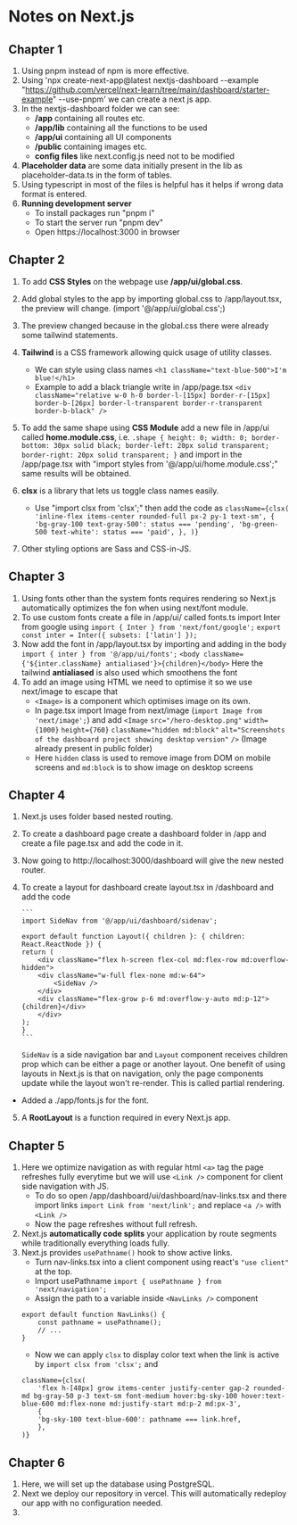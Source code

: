 # Notes on Next.js

## Chapter 1

1. Using pnpm instead of npm is more effective.
2. Using 'npx create-next-app@latest nextjs-dashboard --example "https://github.com/vercel/next-learn/tree/main/dashboard/starter-example" --use-pnpm' we can create a next js app.
3. In the nextjs-dashboard folder we can see:
   - **/app** containing all routes etc.
   - **/app/lib** containing all the functions to be used
   - **/app/ui** containing all UI components
   - **/public** containing images etc.
   - **config files** like next.config.js need not to be modified
4. **Placeholder data** are some data initially present in the lib as placeholder-data.ts in the form of tables.
5. Using typescript in most of the files is helpful has it helps if wrong data format is entered.
6. **Running development server**
   - To install packages run "pnpm i"
   - To start the server run "pnpm dev"
   - Open https://localhost:3000 in browser

## Chapter 2

1. To add **CSS Styles** on the webpage use **/app/ui/global.css**.
2. Add global styles to the app by importing global.css to /app/layout.tsx, the preview will change. (import '@/app/ui/global.css';)
3. The preview changed because in the global.css there were already some tailwind statements.
4. **Tailwind** is a CSS framework allowing quick usage of utility classes.
   - We can style using class names `<h1 className="text-blue-500">I'm blue!</h1>`
   - Example to add a black triangle write in /app/page.tsx
     `<div className="relative w-0 h-0 border-l-[15px] border-r-[15px] border-b-[26px] border-l-transparent border-r-transparent border-b-black" />`
5. To add the same shape using **CSS Module** add a new file in /app/ui called **home.module.css**, i.e.
   `.shape {
height: 0;
width: 0;
border-bottom: 30px solid black;
border-left: 20px solid transparent;
border-right: 20px solid transparent;
}`
   and import in the /app/page.tsx with "import styles from '@/app/ui/home.module.css';" same results will be obtained.
6. **clsx** is a library that lets us toggle class names easily.

   - Use "import clsx from 'clsx';" then add the code as
     `className={clsx(
'inline-flex items-center rounded-full px-2 py-1 text-sm',
{
'bg-gray-100 text-gray-500': status === 'pending',
'bg-green-500 text-white': status === 'paid',
},
)}`

7. Other styling options are Sass and CSS-in-JS.

## Chapter 3

1. Using fonts other than the system fonts requires rendering so Next.js automatically optimizes the fon when using next/font module.
2. To use custom fonts create a file in /app/ui/ called fonts.ts import Inter from google using
   `import { Inter } from 'next/font/google';`
   `export const inter = Inter({ subsets: ['latin'] });`
3. Now add the font in /app/layout.tsx by importing and adding in the body
   `import { inter } from '@/app/ui/fonts';`
   `<body className={'${inter.className} antialiased'}>{children}</body>`
   Here the tailwind **antialiased** is also used which smoothens the font
4. To add an image using HTML we need to optimise it so we use next/image to escape that
   - `<Image>` is a component which optimises image on its own.
   - In page.tsx import Image from next/image (`import Image from 'next/image';`) and add `<Image`
     `src="/hero-desktop.png"`
     `width={1000}`
     `height={760}`
     `className="hidden md:block"`
     `alt="Screenshots of the dashboard project showing desktop` `version"`
     `/>` (Image already present in public folder)
   - Here `hidden` class is used to remove image from DOM on mobile screens and `md:block` is to show image on desktop screens

## Chapter 4

1.  Next.js uses folder based nested routing.
2.  To create a dashboard page create a dashboard folder in /app and create a file page.tsx and add the code in it.
3.  Now going to http://localhost:3000/dashboard will give the new nested router.
4.  To create a layout for dashboard create layout.tsx in /dashboard and add the code

        ```
        import SideNav from '@/app/ui/dashboard/sidenav';

        export default function Layout({ children }: { children: React.ReactNode }) {
        return (
            <div className="flex h-screen flex-col md:flex-row md:overflow-hidden">
            <div className="w-full flex-none md:w-64">
                <SideNav />
            </div>
            <div className="flex-grow p-6 md:overflow-y-auto md:p-12">{children}</div>
            </div>
        );
        }
        ```

    `SideNav` is a side navigation bar and `Layout` component receives children prop which can be either a page or another layout.
    One benefit of using layouts in Next.js is that on navigation, only the page components update while the layout won't re-render. This is called partial rendering.

- Added a ./app/fonts.js for the font.

5. A **RootLayout** is a function required in every Next.js app.

## Chapter 5

1. Here we optimize navigation as with regular html `<a>` tag the page refreshes fully everytime but we will use `<Link />` component for client side navigation with JS.
   - To do so open /app/dashboard/ui/dashboard/nav-links.tsx and there import links `import Link from 'next/link';` and replace `<a />` with `<Link />`
   - Now the page refreshes without full refresh.
2. Next.js **automatically code splits** your application by route segments while traditionally everything loads fully.
3. Next.js provides `usePathname()` hook to show active links.
   - Turn nav-links.tsx into a client component using react's `"use client"` at the top.
   - Import usePathname `import { usePathname } from 'next/navigation';`
   - Assign the path to a variable inside `<NavLinks />` component
   ```
   export default function NavLinks() {
       const pathname = usePathname();
       // ...
   }
   ```
   - Now we can apply `clsx` to display color text when the link is active by `import clsx from 'clsx';` and
   ```
   className={clsx(
       'flex h-[48px] grow items-center justify-center gap-2 rounded-md bg-gray-50 p-3 text-sm font-medium hover:bg-sky-100 hover:text-blue-600 md:flex-none md:justify-start md:p-2 md:px-3',
       {
       'bg-sky-100 text-blue-600': pathname === link.href,
       },
   )}
   ```

## Chapter 6

1. Here, we will set up the database using PostgreSQL.
2. Next we deploy our repository in vercel. This will automatically redeploy our app with no configuration needed.
3.
